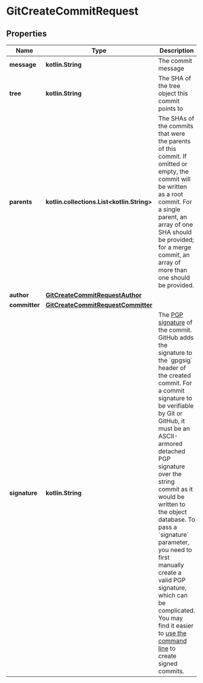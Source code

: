 
# GitCreateCommitRequest

## Properties
Name | Type | Description | Notes
------------ | ------------- | ------------- | -------------
**message** | **kotlin.String** | The commit message | 
**tree** | **kotlin.String** | The SHA of the tree object this commit points to | 
**parents** | **kotlin.collections.List&lt;kotlin.String&gt;** | The SHAs of the commits that were the parents of this commit. If omitted or empty, the commit will be written as a root commit. For a single parent, an array of one SHA should be provided; for a merge commit, an array of more than one should be provided. |  [optional]
**author** | [**GitCreateCommitRequestAuthor**](GitCreateCommitRequestAuthor.md) |  |  [optional]
**committer** | [**GitCreateCommitRequestCommitter**](GitCreateCommitRequestCommitter.md) |  |  [optional]
**signature** | **kotlin.String** | The [PGP signature](https://en.wikipedia.org/wiki/Pretty_Good_Privacy) of the commit. GitHub adds the signature to the &#x60;gpgsig&#x60; header of the created commit. For a commit signature to be verifiable by Git or GitHub, it must be an ASCII-armored detached PGP signature over the string commit as it would be written to the object database. To pass a &#x60;signature&#x60; parameter, you need to first manually create a valid PGP signature, which can be complicated. You may find it easier to [use the command line](https://git-scm.com/book/id/v2/Git-Tools-Signing-Your-Work) to create signed commits. |  [optional]



